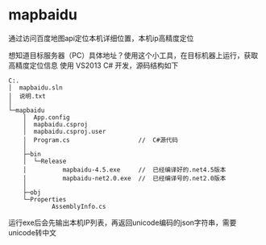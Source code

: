# mapbaidu
通过访问百度地图api定位本机详细位置，本机ip高精度定位

想知道目标服务器（PC）具体地址？使用这个小工具，在目标机器上运行，获取高精度定位信息
使用 VS2013 C# 开发，源码结构如下

    C:.
    │  mapbaidu.sln
    │  说明.txt
    │
    └─mapbaidu
        │  App.config
        │  mapbaidu.csproj
        │  mapbaidu.csproj.user
        │  Program.cs                   //  C#源代码
        │
        ├─bin
        │  └─Release
        │          mapbaidu-4.5.exe     //  已经编译好的.net4.5版本
        │          mapbaidu-net2.0.exe  //  已经编译号的.net2.0版本
        │
        ├─obj
        └─Properties
                AssemblyInfo.cs
            
运行exe后会先输出本机IP列表，再返回unicode编码的json字符串，需要unicode转中文
